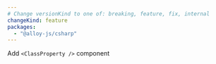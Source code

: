 ```yaml
---
# Change versionKind to one of: breaking, feature, fix, internal
changeKind: feature
packages:
  - "@alloy-js/csharp"
---
```


Add `<ClassProperty />` component
